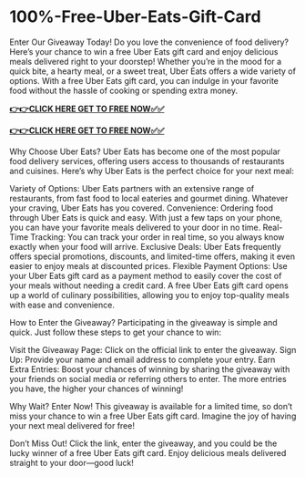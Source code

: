 # 100%-Free-Uber-Eats-Gift-Card

Enter Our Giveaway Today!
Do you love the convenience of food delivery? Here’s your chance to win a free Uber Eats gift card and enjoy delicious meals delivered right to your doorstep! Whether you’re in the mood for a quick bite, a hearty meal, or a sweet treat, Uber Eats offers a wide variety of options. With a free Uber Eats gift card, you can indulge in your favorite food without the hassle of cooking or spending extra money.

[**👉👉CLICK HERE GET TO FREE NOW✅✅**](https://free-gift-card.raj-solution.com/958f890)

[**👉👉CLICK HERE GET TO FREE NOW✅✅**](https://free-gift-card.raj-solution.com/958f890)

Why Choose Uber Eats?
Uber Eats has become one of the most popular food delivery services, offering users access to thousands of restaurants and cuisines. Here’s why Uber Eats is the perfect choice for your next meal:

Variety of Options: Uber Eats partners with an extensive range of restaurants, from fast food to local eateries and gourmet dining. Whatever your craving, Uber Eats has you covered.
Convenience: Ordering food through Uber Eats is quick and easy. With just a few taps on your phone, you can have your favorite meals delivered to your door in no time.
Real-Time Tracking: You can track your order in real time, so you always know exactly when your food will arrive.
Exclusive Deals: Uber Eats frequently offers special promotions, discounts, and limited-time offers, making it even easier to enjoy meals at discounted prices.
Flexible Payment Options: Use your Uber Eats gift card as a payment method to easily cover the cost of your meals without needing a credit card.
A free Uber Eats gift card opens up a world of culinary possibilities, allowing you to enjoy top-quality meals with ease and convenience.

How to Enter the Giveaway?
Participating in the giveaway is simple and quick. Just follow these steps to get your chance to win:

Visit the Giveaway Page: Click on the official link to enter the giveaway.
Sign Up: Provide your name and email address to complete your entry.
Earn Extra Entries: Boost your chances of winning by sharing the giveaway with your friends on social media or referring others to enter.
The more entries you have, the higher your chances of winning!

Why Wait? Enter Now!
This giveaway is available for a limited time, so don’t miss your chance to win a free Uber Eats gift card. Imagine the joy of having your next meal delivered for free!

Don’t Miss Out!
Click the link, enter the giveaway, and you could be the lucky winner of a free Uber Eats gift card. Enjoy delicious meals delivered straight to your door—good luck!
